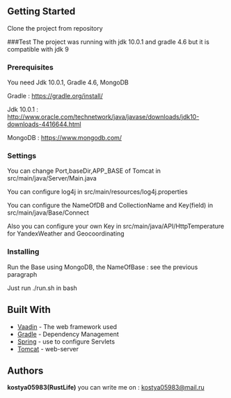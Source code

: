 ## Getting Started
Clone the project from repository 

###Test
The project was running with jdk 10.0.1 and gradle 4.6
but it is compatible with jdk 9
### Prerequisites

You need Jdk 10.0.1, Gradle 4.6, MongoDB

Gradle : https://gradle.org/install/

Jdk 10.0.1 : http://www.oracle.com/technetwork/java/javase/downloads/jdk10-downloads-4416644.html

MongoDB : https://www.mongodb.com/

### Settings
You can change Port,baseDir,APP_BASE of Tomcat in src/main/java/Server/Main.java

You can configure log4j in src/main/resources/log4j.properties

You can configure the NameOfDB and CollectionName and Key(field) in src/main/java/Base/Connect

Also you can configure your own Key in src/main/java/API/HttpTemperature for YandexWeather and Geocoordinating

### Installing
Run the Base using MongoDB, the NameOfBase : see the previous paragraph

Just run ./run.sh in bash

## Built With

* [Vaadin](https://vaadin.com/framework) - The web framework used
* [Gradle](https://gradle.org/) - Dependency Management
* [Spring](https://spring.io/) - use to configure Servlets
* [Tomcat](http://tomcat.apache.org/) - web-server

## Authors

**kostya05983(RustLife)**
you can write me on : kostya05983@mail.ru


